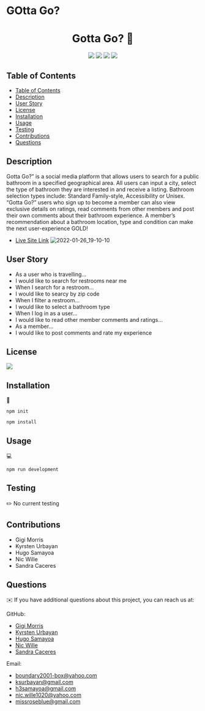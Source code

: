 # GOtta Go?
<h1 align="center"> Gotta Go? 🧻</h1>
  
  
<p align="center">
    <img src="https://img.shields.io/badge/javascript-yellow" />
    <img src="https://img.shields.io/badge/express-orange" />
    <img src="https://img.shields.io/badge/MongoDB-blue"  />
    <img src="https://img.shields.io/badge/mongoose-red"  />

</p>

## Table of Contents
- [Table of Contents](#table-of-contents)
- [Description](#description)
- [User Story](#user-story)
- [License](#license)
- [Installation](#installation)
- [Usage](#usage)
- [Testing](#testing)
- [Contributions](#contributions)
- [Questions](#questions)


## Description

Gotta Go?” is a social media platform that allows users to search for a public bathroom in a specified geographical area. All users can input a city, select the type of bathroom they are interested in and receive a listing. Bathroom selection types include: Standard Family-style, Accessibility or Unisex. “Gotta Go?” users who sign up to become a member can also view exclusive details on ratings, read comments from other members and post their own comments about their bathroom experience. A member’s recommendation about a bathroom location, type and condition can make the next user-experience GOLD!

* [Live Site Link](https://gotta-go.herokuapp.com/)
![2022-01-26_19-10-10](https://user-images.githubusercontent.com/28720227/151285229-7815c192-8fe2-4f46-83af-ba6a28671e66.png)



## User Story

* As a user who is travelling…
*  I would like to search for restrooms near me
* When I search for a restroom… 
* I would like to searcy by zip code
* When I filter a restroom…
* I would like to select a bathroom type
* When I log in as a user…
* I would like to read other member comments and ratings…
* As a member…
* I would like to post comments and rate my experience

## License
<img src="https://img.shields.io/badge/license-MIT-blue"/>



## Installation

💾

`npm init`

`npm install`

## Usage

💻

`npm run development`


## Testing

✏️ No current testing

## Contributions
* Gigi Morris
* Kyrsten Urbayan
* Hugo Samayoa
* Nic Wille
* Sandra Caceres



## Questions

✉️ If you have additional questions about this project, you can reach us at:

GitHub:
* [Gigi Morris](https://github.com/GgMorr)
* [Kyrsten Urbayan](https://github.com/kg-phantom)
* [Hugo Samayoa](https://github.com/h3samayoa)
* [Nic Wille](https://github.com/NicWille)
* [Sandra Caceres](https://github.com/missroseblue)

Email:
* [boundary2001-box@yahoo.com](mailto:boundary2001-box@yahoo.com)
* [ksurbayan@gmail.com](mailto:ksurbayan@gmail.com)
* [h3samayoa@gmail.com](mailto:h3samayoa@gmail.com)
* [nic.wille1020@yahoo.com](mailto:nic.wille1020@yahoo.com)
* [missroseblue@gmail.com](mailto:missroseblue@gmail.com)


